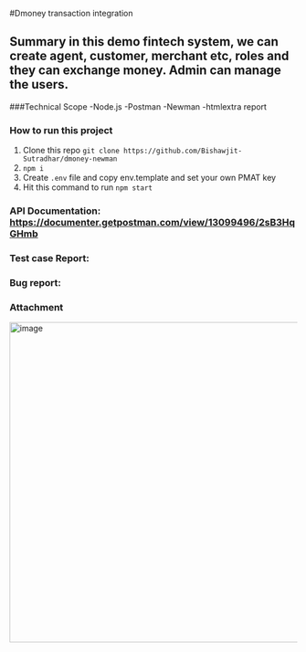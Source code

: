 #Dmoney transaction integration
## Summary in this demo fintech system, we can create agent, customer, merchant etc, roles and they can exchange money. Admin can manage the users.

###Technical Scope
-Node.js
-Postman
-Newman
-htmlextra report


### How to run this project
1. Clone this repo
```git clone https://github.com/Bishawjit-Sutradhar/dmoney-newman```
2. ```npm i```
3. Create `.env` file and copy env.template and set your own PMAT key
4. Hit this command to run `npm start`

### API Documentation: https://documenter.getpostman.com/view/13099496/2sB3HqGHmb
### Test case Report: <your test case link>
### Bug report: <Your bug report link>

### Attachment
<img width="554" height="561" alt="image" src="https://github.com/user-attachments/assets/c71e18aa-fed9-47bb-a359-354f8f7f23ba" />

